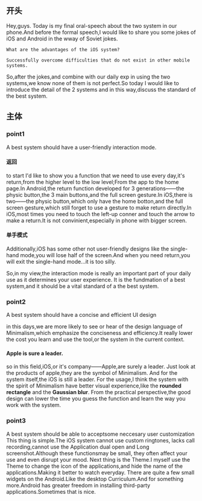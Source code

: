 ## 开头
Hey,guys.
Today is my final oral-speech about the two system in our phone.And before the formal speech,I would like to share you some jokes of iOS and Android in the wway of Soviet jokes.

```
What are the advantages of the iOS system?

Successfully overcome difficulties that do not exist in other mobile systems.
```

So,after the jokes,and combine with our daily exp in using the two systems,we know none of them is not perfect.So today I would like to introduce the detail of the 2 systems and in this way,discuss the standard of the best system.

## 主体

### point1
A best system should have a user-friendly interaction mode.

#### 返回

  to start I'd like to show you a function that we need to use every day,it's return,from the higher level to the low level;From the app to the home page.In Android,the return function developed for 3 generations——the physic button,the 3 main buttons,and the full screen gesture.In iOS,there is two——the physic button,which only have the home botton,and the full screen gesture,which still forget to use a gesture to make return directly.In iOS,most times you need to touch the left-up conner and touch the arrow to make a return.It is not convinient,especially in phone with bigger screen.
#### 单手模式
  Additionally,iOS has some other not user-friendly designs like the single-hand mode,you will lose half of the screen.And when you need return,you will exit the single-hand mode...it is too silly.

  So,in my view,the interaction mode is really an important part of your daily use as it determines your user experience.
  It is the fundmation of a best system,and it should be a vital standard of a the best system.

### point2
  A best system should have a concise and efficient UI design 

  in this days,we are more likely to see or hear of the design language of Minimalism,which emphasize the conciseness and efficiency.It really lower the cost you learn and use the tool,or the system in the current context.
#### Apple is sure a leader.
  so in this field,iOS,or it's company——Apple,are surely a leader.
  Just look at the products of apple,they are the symbol of Minimalism.
  And for the system itself,the iOS is still a leader.
  For the usage,I think the system with the spirit of Minimalism have better visual experience,like the **rounded rectangle** and the **Gaussian blur**.
  From the practical perspective,the good design can lower the time you guess the function and learn the way you work with the system.

### point3
  A best system should be able to acceptsome neccesary user customization
  This thing is simple.The iOS system cannot use custom ringtones, lacks call recording,cannot use the Application dual open and Long screenshot.Although these functionsmay be small, they often affect your use and even disrupt your mood.
  Next thing is the Theme.I myself use the Theme to change the icon of the applications,and hide the name of the applications.Making it better to watch everyday.
  There are quite a few small widgets on the Android.Like the desktop Curriculum.And for something more.Android has greater freedom in installing third-party applications.Sometimes that is nice.

